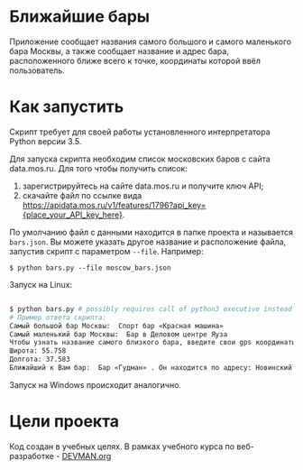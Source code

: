 # Ближайшие бары

Приложение сообщает названия самого большого и самого маленького бара Москвы,
а также сообщает название и адрес бара, расположенного ближе всего к точке, координаты которой ввёл пользователь.

# Как запустить

Скрипт требует для своей работы установленного интерпретатора Python версии 3.5.

Для запуска скрипта необходим список московских баров с сайта data.mos.ru.
Для того чтобы получить список:
1. зарегистрируйтесь на сайте data.mos.ru и получите ключ API;
2. скачайте файл по ссылке вида https://apidata.mos.ru/v1/features/1796?api_key={place_your_API_key_here}.

По умолчанию файл с данными находится в папке проекта и называется `bars.json`. 
Вы можете указать другое название и расположение файла, запустив скрипт с параметром
`--file`. 
Например: 
```
$ python bars.py --file moscow_bars.json
```

Запуск на Linux:

```bash

$ python bars.py # possibly requires call of python3 executive instead of just python
# Пример ответа скрипта:
Самый большой бар Москвы:  Спорт бар «Красная машина»
Самый маленький бар Москвы:  Бар в Деловом центре Яуза
Чтобы узнать название самого близкого бара, введите свои gps координаты в формате DD.DDD.
Широта: 55.758
Долгота: 37.583
Ближайший к Вам бар:  Бар «Гудман» . Он находится по адресу: Новинский бульвар, дом 31

```

Запуск на Windows происходит аналогично.

# Цели проекта

Код создан в учебных целях. В рамках учебного курса по веб-разработке - [DEVMAN.org](https://devman.org)
